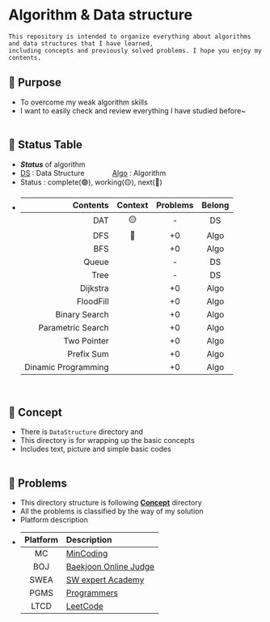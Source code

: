 # Algorithm & Data structure
    This repository is intended to organize everything about algorithms and data structures that I have learned, 
    including concepts and previously solved problems. I hope you enjoy my contents.

## 📌 **Purpose**
- To overcome my weak algorithm skills
- I want to easily check and review everything I have studied before~
<br><br>

## 📌 **Status Table**
- ***Status*** of algorithm
- [DS](Concept/DataSturcture) : Data Structure&nbsp;&nbsp;&nbsp;&nbsp;&nbsp;&nbsp;&nbsp;&nbsp;&nbsp;&nbsp;&nbsp;&nbsp;&nbsp;&nbsp;[Algo](Concept/Concept) : Algorithm
- Status : complete(🟢), working(🟡), next(🔴)
- 
    |Contents|Context<br>|Problems|Belong|
    |----:|:----:|:----:|:----:|
    |DAT|🟡|-|DS|
    |DFS|🔴|+0|Algo|
    |BFS||+0|Algo|
    |Queue||-|DS|
    |Tree||-|DS|
    |Dijkstra||+0|Algo|
    |FloodFill||+0|Algo|
    |Binary Search||+0|Algo|
    |Parametric Search||+0|Algo|
    |Two Pointer||+0|Algo|
    |Prefix Sum||+0|Algo|
    |Dinamic Programming||+0|Algo|
<br>


## 📌 **Concept**
- There is `DataStructure` directory and 
- This directory is for wrapping up the basic concepts
- Includes text, picture and simple basic codes
<br><br>


## 📌 **Problems**
- This directory structure is following **<u>Concept</u>** directory
- All the problems is classified by the way of my solution
- Platform description<br>
- |Platform|Description|
  |:--:|:--|
  |MC|[MinCoding](https://pro.mincoding.co.kr)|
  |BOJ| [Baekjoon Online Judge](https://www.acmicpc.net) 
  |SWEA| [SW expert Academy](https://swexpertacademy.com/main/main.do)
  |PGMS| [Programmers](https://school.programmers.co.kr/learn/challenges)
  |LTCD| [LeetCode](https://leetcode.com)|